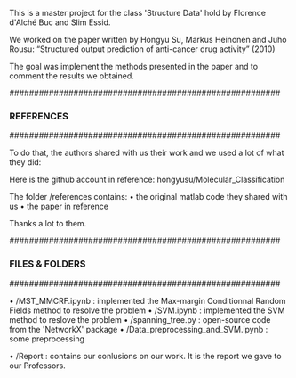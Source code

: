 This is a master project for the class 'Structure Data' hold by Florence d'Alché Buc and Slim Essid.

We worked on the paper written by Hongyu Su, Markus Heinonen and Juho Rousu:
“Structured output prediction of anti-cancer drug activity” (2010)

The goal was implement the methods presented in the paper and to comment the results we obtained. 

#######################################################
### 		        REFERENCES						###
#######################################################

To do that, the authors shared with us their work and we used a lot of what they did:

Here is the github account in reference: hongyusu/Molecular_Classification

The folder /references contains:
• the original matlab code they shared with us
• the paper in reference

Thanks a lot to them.

#######################################################
### 		        FILES & FOLDERS					###
#######################################################

• /MST_MMCRF.ipynb : implemented the Max-margin Conditionnal Random Fields method to resolve the problem
• /SVM.ipynb : implemented the SVM method to reslove the problem
• /spanning_tree.py : open-source code from the 'NetworkX' package
• /Data_preprocessing_and_SVM.ipynb : some preprocessing

• /Report : contains our conlusions on our work. It is the report we gave to our Professors.


